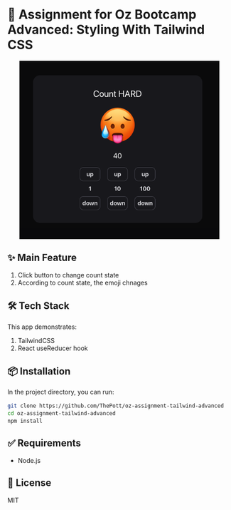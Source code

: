 # 🚀 Assignment for Oz Bootcamp Advanced: Styling With Tailwind CSS

<img src="./src/assets/appImage.png" style="max-height: 400px; height: full; margin: 0 auto; display: block;" />

## ✨ Main Feature
1. Click button to change count state
2. According to count state, the emoji chnages

## 🛠️ Tech Stack
This app demonstrates:
1. TailwindCSS
2. React useReducer hook

## 📦 Installation
In the project directory, you can run:
```bash
git clone https://github.com/ThePott/oz-assignment-tailwind-advanced
cd oz-assignment-tailwind-advanced
npm install
```
## ✅ Requirements
* Node.js
## 📜 License
MIT